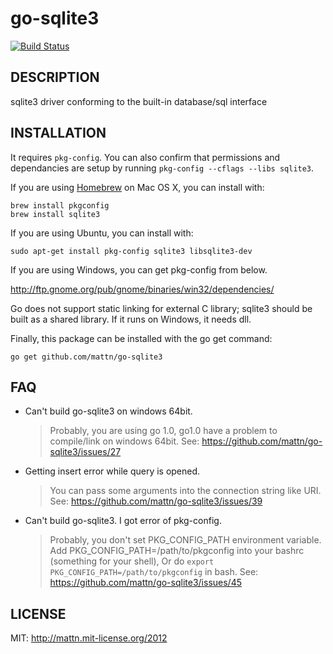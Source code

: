 go-sqlite3
==========

[![Build Status](https://travis-ci.org/mattn/go-sqlite3.png?branch=master)](https://travis-ci.org/mattn/go-sqlite3)

DESCRIPTION
-----------

sqlite3 driver conforming to the built-in database/sql interface

INSTALLATION
------------

It requires `pkg-config`.  You can also confirm that permissions and dependancies are setup by running `pkg-config --cflags --libs sqlite3`.

If you are using [Homebrew](http://mxcl.github.com/homebrew/) on Mac OS X, you can install with:

    brew install pkgconfig
    brew install sqlite3
     
If you are using Ubuntu, you can install with:

    sudo apt-get install pkg-config sqlite3 libsqlite3-dev
	
If you are using Windows, you can get pkg-config from below.

http://ftp.gnome.org/pub/gnome/binaries/win32/dependencies/

Go does not support static linking for external C library; sqlite3 should be built as a shared library. If it runs on Windows, it needs dll.

Finally, this package can be installed with the go get command:

    go get github.com/mattn/go-sqlite3

FAQ
---

* Can't build go-sqlite3 on windows 64bit.

    > Probably, you are using go 1.0, go1.0 have a problem to compile/link on windows 64bit. 
    > See: https://github.com/mattn/go-sqlite3/issues/27

* Getting insert error while query is opened.

    > You can pass some arguments into the connection string like URI.
    > See: https://github.com/mattn/go-sqlite3/issues/39

* Can't build go-sqlite3. I got error of pkg-config.

    > Probably, you don't set PKG_CONFIG_PATH environment variable.
    > Add PKG_CONFIG_PATH=/path/to/pkgconfig into your bashrc (something for
	> your shell), Or do `export PKG_CONFIG_PATH=/path/to/pkgconfig` in bash.
    > See: https://github.com/mattn/go-sqlite3/issues/45

LICENSE
-------

MIT: http://mattn.mit-license.org/2012
